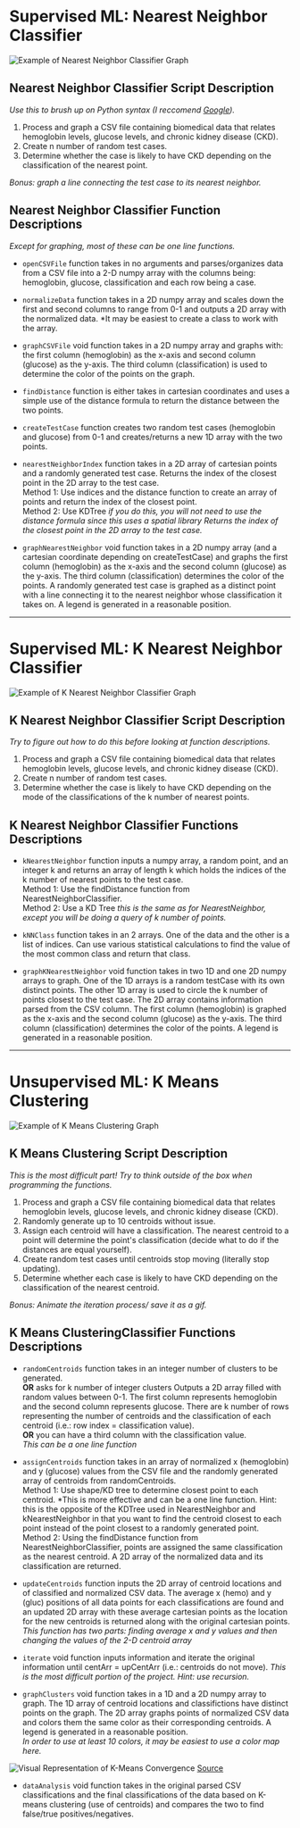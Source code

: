 # Supervised ML: Nearest Neighbor Classifier
![Example of Nearest Neighbor Classifier Graph](https://github.com/awong15/Summer-2020-Data-Analysis-Project/blob/master/Visual%20Media/NNC.png)

## Nearest Neighbor Classifier Script Description

*Use this to brush up on Python syntax (I reccomend [Google](https://www.google.com/)).*

1. Process and graph a CSV file containing biomedical data that relates hemoglobin levels, glucose levels, and chronic kidney disease (CKD).
2. Create n number of random test cases. 
3. Determine whether the case is likely to have CKD depending on the classification of the nearest point.  

*Bonus: graph a line connecting the test case to its nearest neighbor.*

## Nearest Neighbor Classifier Function Descriptions
*Except for graphing, most of these can be one line functions.*

- `openCSVFile` function takes in no arguments and parses/organizes data from a CSV file into a 2-D numpy array with the columns being: 
hemoglobin, glucose, classification and each row being a case.

- `normalizeData` function takes in a 2D numpy array and 
scales down the first and second columns to range from 0-1 and 
outputs a 2D array with the normalized data.
*It may be easiest to create a class to work with the array.

- `graphCSVFile` void function takes in a 2D numpy array and graphs with:
the first column (hemoglobin) as the x-axis and second column (glucose) as the y-axis. 
The third column (classification) is used to determine the color of the points on the graph.

- `findDistance` function is either takes in cartesian coordinates and
uses a simple use of the distance formula
to return the distance between the two points.

- `createTestCase` function creates two random test cases (hemoglobin and glucose) from 0-1 and
creates/returns a new 1D array with the two points.

- `nearestNeighborIndex` function takes in a 2D array of cartesian points and a randomly generated test case.
Returns the index of the closest point in the 2D array to the test case.  
Method 1: Use indices and the distance function to create an array of points and return the index of the closest point.  
Method 2: Use KDTree *if you do this, you will not need to use the distance formula since this uses a spatial library
Returns the index of the closest point in the 2D array to the test case.*

-  `graphNearestNeighbor` void function takes in a 2D numpy array (and a cartesian 
coordinate depending on createTestCase) and 
graphs the first column (hemoglobin) as the x-axis and the second column (glucose) as the y-axis.
The third column (classification) determines the color of the points. 
A randomly generated test case is graphed as a distinct point with a line connecting it to the nearest neighbor whose classification it takes on.
A legend is generated in a reasonable position.

---

# Supervised ML: K Nearest Neighbor Classifier

![Example of K Nearest Neighbor Classifier Graph](https://github.com/awong15/Summer-2020-Data-Analysis-Project/blob/master/Visual%20Media/KNNC.png)

## K Nearest Neighbor Classifier Script Description

*Try to figure out how to do this before looking at function descriptions.*

1. Process and graph a CSV file containing biomedical data that relates hemoglobin levels, glucose levels, and chronic kidney disease (CKD).
2. Create n number of random test cases.
3. Determine whether the case is likely to have CKD depending on the mode of the classifications of the k number of nearest points.

## K Nearest Neighbor Classifier Functions Descriptions

- `kNearestNeighbor` function inputs a numpy array, a random point, and an integer k and 
returns an array of length k which holds the indices of the k number of nearest points to the test case.  
Method 1: Use the findDistance function from NearestNeighborClassifier.  
Method 2: Use a KD Tree *this is the same as for NearestNeighbor, except you will be doing a query of k number of points.*

- `kNNClass` function takes in an 2 arrays. One of the data and the other is a list of indices.
Can use various statistical calculations to find the value of the most common class and return that class.

- `graphKNearestNeighbor` void function takes in two 1D and one 2D numpy arrays to graph.
One of the 1D arrays is a random testCase with its own distinct points.
The other 1D array is used to circle the k number of points closest to the test case.
The 2D array contains information parsed from the CSV column.
The first column (hemoglobin) is graphed as the x-axis and the second column (glucose) as the y-axis.
The third column  (classification) determines the color of the points. 
A legend is generated in a reasonable position.

---

# Unsupervised ML: K Means Clustering
![Example of K Means Clustering Graph](https://github.com/awong15/Summer-2020-Data-Analysis-Project/blob/master/Visual%20Media/KMC.gif)
## K Means Clustering Script Description

*This is the most difficult part! Try to think outside of the box when programming the functions.*

1. Process and graph a CSV file containing biomedical data that relates hemoglobin levels, glucose levels, and chronic kidney disease (CKD).
2. Randomly generate up to 10 centroids without issue. 
3. Assign each centroid will have a classification. The nearest centroid to a point will determine the point's classification (decide what to do if the distances are equal yourself).
4. Create random test cases until centroids stop moving (literally stop updating).
5. Determine whether each case is likely to have CKD depending on the classification of the nearest centroid.  

*Bonus: Animate the iteration process/ save it as a gif.*

## K Means ClusteringClassifier Functions Descriptions

- `randomCentroids` function takes in an integer number of clusters to be generated.  
**OR** asks for k number of integer clusters
Outputs a 2D array filled with random values between 0-1. 
The first column represents hemoglobin and the second column represents glucose.
There are k number of rows representing the number of centroids and the classification of each centroid (i.e.: row index = classification value).  
**OR** you can have a third column with the classification value.  
*This can be a one line function*

- `assignCentroids` function takes in an array of normalized x (hemoglobin) and y (glucose) values from the CSV file and the randomly generated array of centroids from randomCentroids.  
Method 1: Use shape/KD tree to determine closest point to each centroid. *This is more effective and can be a one line function. Hint: this is the opposite of the KDTree used in NearestNeighbor and kNearestNeighbor in that you want to find the centroid closest to each point instead of the point closest to a randomly generated point.  
Method 2: Using the findDistance function from  NearestNeighborClassifier, points are assigned the same classification as the nearest centroid.
A 2D array of the normalized data and its classification are returned.

- `updateCentroids` function inputs the 2D array of centroid locations and of classified and normalized CSV data.
The average x (hemo) and y (gluc) positions of all data points for each classifications are found and
an updated 2D array with these average cartesian points as the location for the new centroids is returned along with the original cartesian points.  
*This function has two parts: finding average x and y values and then changing the values of the 2-D centroid array*

- `iterate` void function inputs information and iterate the original information until centArr = upCentArr (i.e.: centroids do not move).
*This is the most difficult portion of the project. Hint: use recursion.*

- `graphClusters` void function takes in a 1D and a 2D numpy array to graph. 
The 1D array of centroid locations and classifictions have distinct points on the graph. 
The 2D array graphs points of normalized CSV data and colors them the same color as their corresponding centroids.
A legend is generated in a reasonable position.  
*In order to use at least 10 colors, it may be easiest to use a color map here.*

![Visual Representation of K-Means Convergence](https://github.com/awong15/Summer-2020-Data-Analysis-Project/blob/master/Visual%20Media/K-means_convergence.gif)
[Source](https://commons.wikimedia.org/w/index.php?curid=59409335)

- `dataAnalysis` void function takes in the original parsed CSV classifications and the final classifications of the data based on K-means clustering (use of centroids) and
compares the two to find false/true positives/negatives.
